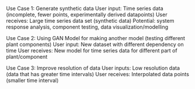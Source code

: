 Use Case 1: Generate synthetic data
User input: Time series data (incomplete, fewer points, experimentally derived datapoints)
User receives: Large time series data set (synthetic data)
Potential: system response analysis, component testing, data visualization/modelling

Use Case 2: Using GAN Model for making another model (testing different plant components)
User input: New dataset with different dependency on time
User receives: New model for time series data for different part of plant/component

Use Case 3: Improve resolution of data
User inputs: Low resolution data (data that has greater time intervals)
User receives: Interpolated data points (smaller time interval)
